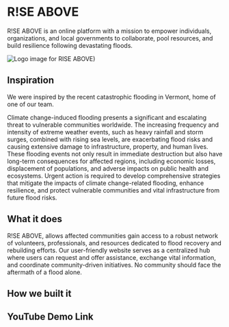 # R!SE ABOVE
R!SE ABOVE is an online platform with a mission to empower individuals, organizations, and local governments to collaborate, pool resources, and build resilience following devastating floods.

![Logo image for RISE ABOVE)](https://github.com/vekja/RiseAbove/assets/86572370/3f5a6b4f-41f6-4c33-a98d-178cf44913f1) 

## Inspiration

We were inspired by the recent catastrophic flooding in Vermont, home of one of our team. 

Climate change-induced flooding presents a significant and escalating threat to vulnerable communities worldwide. The increasing frequency and intensity of extreme weather events, such as heavy rainfall and storm surges, combined with rising sea levels, are exacerbating flood risks and causing extensive damage to infrastructure, property, and human lives. These flooding events not only result in immediate destruction but also have long-term consequences for affected regions, including economic losses, displacement of populations, and adverse impacts on public health and ecosystems. Urgent action is required to develop comprehensive strategies that mitigate the impacts of climate change-related flooding, enhance resilience, and protect vulnerable communities and vital infrastructure from future flood risks.

## What it does

R!SE ABOVE, allows affected communities gain access to a robust network of volunteers, professionals, and resources dedicated to flood recovery and rebuilding efforts. Our user-friendly website serves as a centralized hub where users can request and offer assistance, exchange vital information, and coordinate community-driven initiatives. No community should face the aftermath of a flood alone.

## How we built it


## YouTube Demo Link


